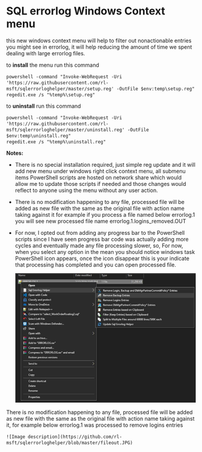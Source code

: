 # SQL errorlog Windows Context menu

this new windows context menu will help to filter out nonactionable entries you might see in errorlog, it will help reducing the amount of time we spent dealing with large errorlog files.

to **install** the menu run this command

```shell script
powershell -command "Invoke-WebRequest -Uri 'https://raw.githubusercontent.com/rl-msft/sqlerrorloghelper/master/setup.reg' -OutFile $env:temp\setup.reg"
regedit.exe /s "%temp%\setup.reg"
```

to **uninstall** run this command

```shell script
powershell -command "Invoke-WebRequest -Uri 'https://raw.githubusercontent.com/rl-msft/sqlerrorloghelper/master/uninstall.reg' -OutFile $env:temp\uninstall.reg"
regedit.exe /s "%temp%\uninstall.reg"
```

**Notes:**
- There is no special installation required, just simple reg update and it will add new menu under windows right click context menu, all submenu items PowerShell scripts are hosted on network share which would allow me to update those scripts if needed and those changes would reflect to anyone using the menu without any user action.
- There is no modification happening to any file, processed file will be added as new file with the same as the original file with action name taking against it
  for example if you process a file named below errorlog.1 you will see new processed file name errorlog.1.logins_removed.OUT
- For now, I opted out from adding any progress bar to the PowerShell scripts since I have seen progress bar code was actually adding more cycles and eventually made any file processing slower, so, For now, when you select any option in the mean you should notice windows task PowerShell icon appears, once the icon disappear this is your indicate that processing has completed and you can open processed file.

    ![Image description](https://github.com/rl-msft/sqlerrorloghelper/blob/master/menu.JPG)

There is no modification happening to any file, processed file will be added as new file with the same as the original file with action name taking against it, for example below errorlog.1 was processed to remove logins entries 

    ![Image description](https://github.com/rl-msft/sqlerrorloghelper/blob/master/fileout.JPG)


